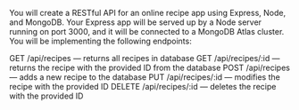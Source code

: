 You will create a RESTful API for an online recipe app using Express, Node, and MongoDB.  Your Express app will be served up by a Node server running on port 3000, and it will be connected to a MongoDB Atlas cluster.  You will be implementing the following endpoints:

GET  /api/recipes  — returns all recipes in database
GET  /api/recipes/:id  — returns the recipe with the provided ID from the database
POST  /api/recipes  — adds a new recipe to the database
PUT  /api/recipes/:id  — modifies the recipe with the provided ID
DELETE  /api/recipes/:id  — deletes the recipe with the provided ID